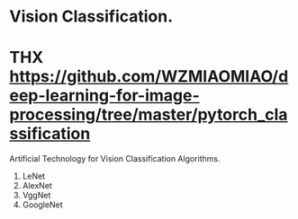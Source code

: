 # Vision Classification.
# THX https://github.com/WZMIAOMIAO/deep-learning-for-image-processing/tree/master/pytorch_classification
Artificial Technology for Vision Classification Algorithms.

1. LeNet
2. AlexNet
3. VggNet
4. GoogleNet
